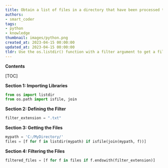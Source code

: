 ```yaml
---
title: Obtain a list of files in a directory that have been processed through a filter
authors:
- smart_coder
tags:
- python
- knowledge
thumbnail: images/python.png
created_at: 2023-04-15 00:00:00
updated_at: 2023-04-15 00:00:00
tldr: Use the os.listdir() function with a filter argument to get a filtered list of files in a directory in Python.
---
```


**Contents**

[TOC]

**Section 1: Importing Libraries**

```python
from os import listdir
from os.path import isfile, join
```

**Section 2: Defining the Filter**

```python
filter_extension = ".txt"
```

**Section 3: Getting the Files**

```python
mypath = 'C:/MyDirectory/'
files = [f for f in listdir(mypath) if isfile(join(mypath, f))]
```

**Section 4: Filtering the Files**

```python
filtered_files = [f for f in files if f.endswith(filter_extension)]
```

